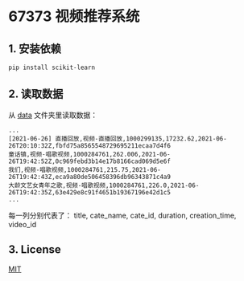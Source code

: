# 67373 视频推荐系统

## 1. 安装依赖

```
pip install scikit-learn
```

## 2. 读取数据

从 [data](data/data.txt) 文件夹里读取数据：

```
...
[2021-06-26] 直播回放,视频-直播回放,1000299135,17232.62,2021-06-26T20:10:32Z,fbfd75a8565548729695211ecaa7d4f6
童话镇,视频-唱歌视频,1000284761,262.006,2021-06-26T19:42:52Z,0c969febd3b14e17b8166cad069d5e6f
我们,视频-唱歌视频,1000284761,215.75,2021-06-26T19:42:43Z,eca9a80de506458396db96343871c4a9
大龄文艺女青年之歌,视频-唱歌视频,1000284761,226.0,2021-06-26T19:42:35Z,63e429e8c91f4651b19367196e42d1c5
...
```

每一列分别代表了： title, cate_name, cate_id, duration, creation_time, video_id

## 3. License

[MIT](LICENSE)
